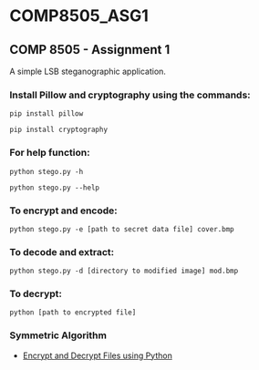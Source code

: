 # COMP8505_ASG1

## COMP 8505 - Assignment 1

A simple LSB steganographic application.

### Install Pillow and cryptography using the commands:

```pip install pillow```

```pip install cryptography```

### For help function:

```python stego.py -h```

```python stego.py --help```

### To encrypt and encode:

```python stego.py -e [path to secret data file] cover.bmp```

### To decode and extract:

```python stego.py -d [directory to modified image] mod.bmp```

### To decrypt:

```python [path to encrypted file]```

### Symmetric Algorithm

- [Encrypt and Decrypt Files using Python](https://www.geeksforgeeks.org/encrypt-and-decrypt-files-using-python/)
